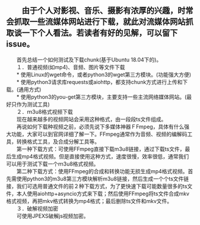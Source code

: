 　　由于个人对影视、音乐、摄影有浓厚的兴趣，时常会抓取一些流媒体网站进行下载，就此对流媒体网站抓取谈一下个人看法。若读者有好的见解，可以留下issue。
  ----
　　首先总结一个如何测试及下载chunk(基于Ubuntu 18.04下的)。<br/>
　　１．普通视频(如mp4)、音频、图片等文件下载<br/>
　　* 使用Linux的wget命令，或者python3的wget第三方模块。(功能强大方便)<br/>
　　* 使用python3请求库requests或aiohttp，都支持chunk方式进行上传和下载。(通用方式)<br/>
　　* 使用python3的you-get第三方模块，主要支持一些主流网络媒体网站。(最好只作为测试工具)<br/>
　　２．ｍ3u8格式视频下载<br/>
　　现在越来越多的视频网站会采用这种格式，由一段段ts文件组成。<br/>
　　再说如何下载种视频之前，必须先说下多媒体神器ＦFmpeg，具体有什么强大功能，大家可以到官网详细了解一下。FFmpeg通常作为音频、视频的编解码工具，转换格式工具，及合成分解工具等。<br/>
　　第一种下载方式：可使用FFmpeg直接下载m3u8链接，通过下载ts文件，最后生成mp4格式视频。但是直接使用这种方式，速度很慢，效率很低，通常我们可以用于测试下载一个ｍ3u8格式视频。<br/>
　　第二种下载方式：使用FFmpeg的合成和转换功能无损生成mp4格式视频。首先需使用python3的m3u8第三方模块解析m3u8链接，然后生成一个个ts文件链接，我们可选用普通文件的前２种下载方式，为了更快速下载可能数量很多的ts文件，本人使用aiohttp+asyncio方式来下载；然后使用FFmpeg将ts文件合成mkv格式视频，再把mkv格式转换为mp4格式；最后删除ts文件和mkv文件。<br/>
　　３．破解视频加密<br/>
　　可使用JPEXS破解js视频加密。


